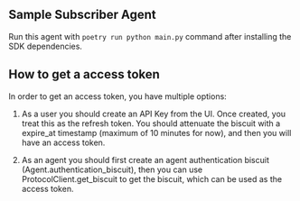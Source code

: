 ## Sample Subscriber Agent
Run this agent with `poetry run python main.py` command after installing the SDK dependencies.

## How to get a access token
In order to get an access token, you have multiple options:

1. As a user you should create an API Key from the UI. Once created, you treat this as the refresh token. You should attenuate the biscuit with a expire_at timestamp (maximum of 10 minutes for now), and then you will have an access token.

2. As an agent you should first create an agent authentication biscuit (Agent.authentication_biscuit), then you can use ProtocolClient.get_biscuit to get the biscuit, which can be used as the access token.
